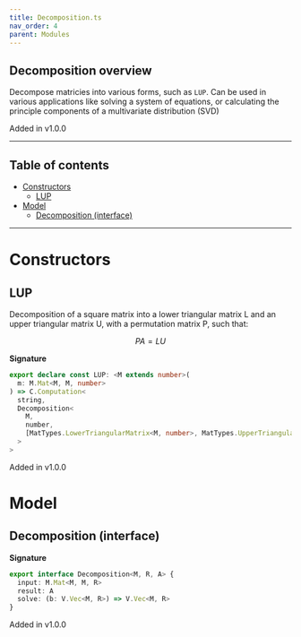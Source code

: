 ```yaml
---
title: Decomposition.ts
nav_order: 4
parent: Modules
---
```


## Decomposition overview

Decompose matricies into various forms, such as `LUP`. Can be used in various
applications like solving a system of equations, or calculating the principle
components of a multivariate distribution (SVD)

Added in v1.0.0

---

<h2 class="text-delta">Table of contents</h2>

- [Constructors](#constructors)
  - [LUP](#lup)
- [Model](#model)
  - [Decomposition (interface)](#decomposition-interface)

---

# Constructors

## LUP

Decomposition of a square matrix into a lower triangular matrix L and an upper
triangular matrix U, with a permutation matrix P, such that:

```math
PA = LU
```

**Signature**

```ts
export declare const LUP: <M extends number>(
  m: M.Mat<M, M, number>
) => C.Computation<
  string,
  Decomposition<
    M,
    number,
    [MatTypes.LowerTriangularMatrix<M, number>, MatTypes.UpperTriangularMatrix<M, number>, M.Mat<M, M, number>]
  >
>
```

Added in v1.0.0

# Model

## Decomposition (interface)

**Signature**

```ts
export interface Decomposition<M, R, A> {
  input: M.Mat<M, M, R>
  result: A
  solve: (b: V.Vec<M, R>) => V.Vec<M, R>
}
```

Added in v1.0.0
